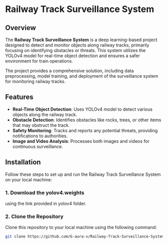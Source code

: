 # Railway Track Surveillance System

## Overview
The **Railway Track Surveillance System** is a deep learning-based project designed to detect and monitor objects along railway tracks, primarily focusing on identifying obstacles or threats. This system utilizes the YOLOv4 model for real-time object detection and ensures a safer environment for train operations.

The project provides a comprehensive solution, including data preprocessing, model training, and deployment of the surveillance system for monitoring railway tracks.

## Features
- **Real-Time Object Detection**: Uses YOLOv4 model to detect various objects along the railway track.
- **Obstacle Detection**: Identifies obstacles like rocks, trees, or other items that may obstruct the track.
- **Safety Monitoring**: Tracks and reports any potential threats, providing notifications to authorities.
- **Image and Video Analysis**: Processes both images and videos for continuous surveillance.

## Installation
Follow these steps to set up and run the Railway Track Surveillance System on your local machine:
### 1. Download the yolov4.weights 
using the link provided in yolov4 folder.
### 2. Clone the Repository
Clone this repository to your local machine using the following command:

```bash
git clone https://github.com/G-aura-v/Railway-Track-Surveillance-System.git


